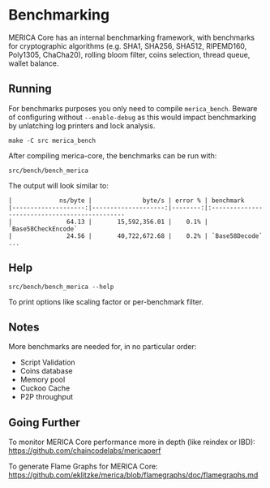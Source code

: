 Benchmarking
============

MERICA Core has an internal benchmarking framework, with benchmarks
for cryptographic algorithms (e.g. SHA1, SHA256, SHA512, RIPEMD160, Poly1305, ChaCha20), rolling bloom filter, coins selection,
thread queue, wallet balance.

Running
---------------------

For benchmarks purposes you only need to compile `merica_bench`. Beware of configuring without `--enable-debug` as this would impact
benchmarking by unlatching log printers and lock analysis.

    make -C src merica_bench

After compiling merica-core, the benchmarks can be run with:

    src/bench/bench_merica

The output will look similar to:
```
|             ns/byte |              byte/s | error % | benchmark
|--------------------:|--------------------:|--------:|:----------------------------------------------
|               64.13 |       15,592,356.01 |    0.1% | `Base58CheckEncode`
|               24.56 |       40,722,672.68 |    0.2% | `Base58Decode`
...
```

Help
---------------------

    src/bench/bench_merica --help

To print options like scaling factor or per-benchmark filter.

Notes
---------------------
More benchmarks are needed for, in no particular order:
- Script Validation
- Coins database
- Memory pool
- Cuckoo Cache
- P2P throughput

Going Further
--------------------

To monitor MERICA Core performance more in depth (like reindex or IBD): https://github.com/chaincodelabs/mericaperf

To generate Flame Graphs for MERICA Core: https://github.com/eklitzke/merica/blob/flamegraphs/doc/flamegraphs.md
